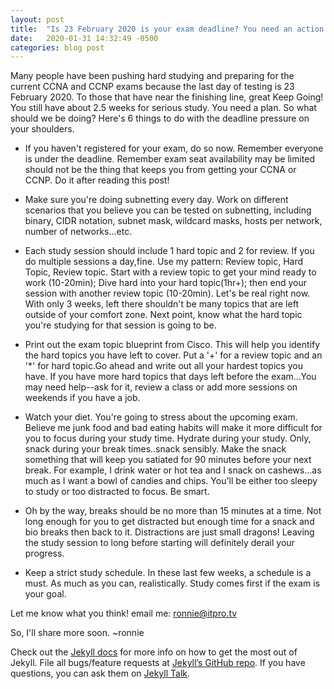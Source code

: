 ```yaml
---
layout: post
title:  "Is 23 February 2020 is your exam deadline? You need an action plan!"
date:   2020-01-31 14:32:49 -0500
categories: blog post
---
```

Many people have been pushing hard studying and preparing for the current CCNA and CCNP exams because the last day of testing is 23 February 2020. To those that have near the finishing line, great Keep Going! You still have about 2.5 weeks for serious study. You need a plan. So what should we be doing? Here's 6 things to do with the deadline pressure on your shoulders.

* If you haven't registered for your exam, do so now. Remember everyone is under the deadline. Remember exam seat availability may be limited should not be the thing that keeps you from getting your CCNA or CCNP. Do it after reading this post!

* Make sure you're doing subnetting every day. Work on different scenarios that you believe you can be tested on subnetting, including binary, CIDR notation, subnet mask, wildcard masks, hosts per network, number of networks...etc.

* Each study session should include 1 hard topic and 2 for review. If you do multiple sessions a day,fine. Use my pattern: Review topic, Hard Topic, Review topic. Start with a review topic to get your mind ready to work (10-20min); Dive hard into your hard topic(1hr+); then end your session with another review topic (10-20min). Let's be real right now. With only 3 weeks, left there shouldn't be many topics that are left outside of your comfort zone. Next point, know what the hard topic you're studying for that session is going to be.

* Print out the exam topic blueprint from Cisco. This will help you identify the hard topics you have left to cover.  Put a '+' for a review topic and an '*' for hard topic.Go ahead and write out all your hardest topics you have. If you have more hard topics that days left before the exam...You may need help--ask for it, review a class or add more sessions on weekends if you have a job.  

* Watch your diet. You're going to stress about the upcoming exam. Believe me junk food and bad eating habits will make it more difficult for you to focus during your study time. Hydrate during your study. Only, snack during your break times..snack sensibly. Make the snack something that will keep you satiated for 90 minutes before your next break. For example, I drink water or hot tea and I snack on cashews...as much as I want a bowl of candies and chips. You'll be either too sleepy to study or too distracted to focus. Be smart.

* Oh by the way, breaks should be no more than 15 minutes at a time. Not long enough for you to get distracted but enough time for a snack and bio breaks then back to it. Distractions are just small dragons!  Leaving the study session to long before starting will definitely derail your progress.

* Keep a strict study schedule. In these last few weeks, a schedule is a must. As much as you can, realistically.  Study comes first if the exam is your goal.


Let me know what you think! email me: ronnie@itpro.tv

So, I'll share more soon. ~ronnie


Check out the [Jekyll docs][jekyll-docs] for more info on how to get the most out of Jekyll. File all bugs/feature requests at [Jekyll’s GitHub repo][jekyll-gh]. If you have questions, you can ask them on [Jekyll Talk][jekyll-talk].

[jekyll-docs]: https://jekyllrb.com/docs/home
[jekyll-gh]:   https://github.com/jekyll/jekyll
[jekyll-talk]: https://talk.jekyllrb.com/
